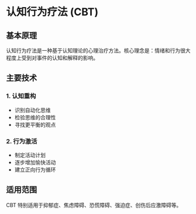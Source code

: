 # 认知行为疗法 (CBT)

## 基本原理
认知行为疗法是一种基于认知理论的心理治疗方法。核心理念是：情绪和行为很大程度上受到对事件的认知和解释的影响。

## 主要技术
### 1. 认知重构
- 识别自动化思维
- 检验思维的合理性  
- 寻找更平衡的观点

### 2. 行为激活
- 制定活动计划
- 逐步增加愉快活动
- 建立正向行为循环

## 适用范围
CBT 特别适用于抑郁症、焦虑障碍、恐慌障碍、强迫症、创伤后应激障碍等。
